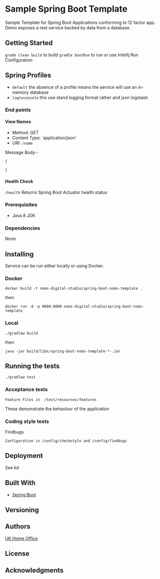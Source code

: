 # Sample Spring Boot Template

Sample Template for Spring Boot Applications conforming to 12 factor app.
Demo exposes a rest service backed by data from a database.


## Getting Started

`grade clean build` to build
`gradle bootRun` to run or use Intellij Run Configuration 

## Spring Profiles
- `default` the absence of a profile means the service will use an in-memory database
- `logtoconsole` this use stand logging format rather and json logstash


 
### End points

#### View Names
- Method: GET
- Content Type: `application/json'
- URI: `/name`

Message Body:-
```json
{
   
}
```

#### Health Check

`/health` 
Returns Spring Boot Actuator health status

### Prerequisites
- Java 8 JDK

### Dependencies
None

## Installing

Service can be run either locally or using Docker.

### Docker

`docker build -t noms-digital-studio/spring-boot-noms-template .`

then

`docker run -d -p 8080:8080 noms-digital-studio/spring-boot-noms-template`

### Local

`./gradlew build`

then

`java -jar build/libs/spring-boot-noms-template-*-.jar`



## Running the tests

```
./gradlew test
```

### Acceptance tests

```
Feature Files in  /test/resources/features
```

These demonstrate the behaviour of the application
### Coding style tests

Findbugs

```
Configuration in /config/checkstyle and /config/findbugs
```

## Deployment

See kd

## Built With

* [Spring Boot](https://projects.spring.io/spring-boot/) 


## Versioning


## Authors

[UK Home Office](https://github.com/noms-digital-studio)

## License

## Acknowledgments
